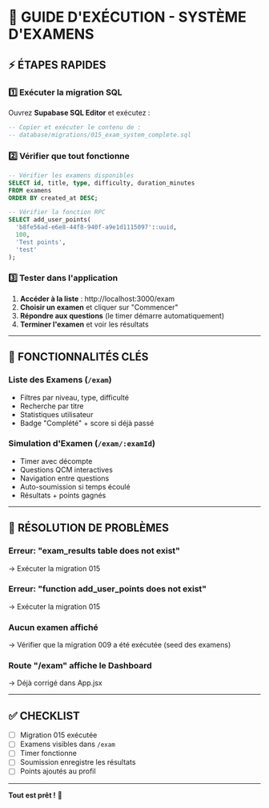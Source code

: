 # 🚀 GUIDE D'EXÉCUTION - SYSTÈME D'EXAMENS

## ⚡ ÉTAPES RAPIDES

### 1️⃣ Exécuter la migration SQL

Ouvrez **Supabase SQL Editor** et exécutez :

```sql
-- Copier et exécuter le contenu de :
-- database/migrations/015_exam_system_complete.sql
```

### 2️⃣ Vérifier que tout fonctionne

```sql
-- Vérifier les examens disponibles
SELECT id, title, type, difficulty, duration_minutes 
FROM examens 
ORDER BY created_at DESC;

-- Vérifier la fonction RPC
SELECT add_user_points(
  'b8fe56ad-e6e8-44f8-940f-a9e1d1115097'::uuid,
  100,
  'Test points',
  'test'
);
```

### 3️⃣ Tester dans l'application

1. **Accéder à la liste** : http://localhost:3000/exam
2. **Choisir un examen** et cliquer sur "Commencer"
3. **Répondre aux questions** (le timer démarre automatiquement)
4. **Terminer l'examen** et voir les résultats

---

## 🎯 FONCTIONNALITÉS CLÉS

### Liste des Examens (`/exam`)
- Filtres par niveau, type, difficulté
- Recherche par titre
- Statistiques utilisateur
- Badge "Complété" + score si déjà passé

### Simulation d'Examen (`/exam/:examId`)
- Timer avec décompte
- Questions QCM interactives
- Navigation entre questions
- Auto-soumission si temps écoulé
- Résultats + points gagnés

---

## 🔧 RÉSOLUTION DE PROBLÈMES

### Erreur: "exam_results table does not exist"
→ Exécuter la migration 015

### Erreur: "function add_user_points does not exist"
→ Exécuter la migration 015

### Aucun examen affiché
→ Vérifier que la migration 009 a été exécutée (seed des examens)

### Route "/exam" affiche le Dashboard
→ Déjà corrigé dans App.jsx

---

## ✅ CHECKLIST

- [ ] Migration 015 exécutée
- [ ] Examens visibles dans `/exam`
- [ ] Timer fonctionne
- [ ] Soumission enregistre les résultats
- [ ] Points ajoutés au profil

---

**Tout est prêt !** 🎉
